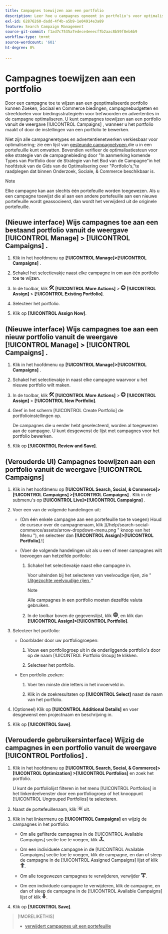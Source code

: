 ```yaml
---
title: Campagnes toewijzen aan een portfolio
description: Leer hoe u campagnes opneemt in portfolio's voor optimalisatie.
exl-id: 62876260-dadd-4f4b-a5b9-1e04914e3a89
feature: Search Campaign Management
source-git-commit: f1ad7c7535a7edece4eeecf7b2aac8b59f8eb6b9
workflow-type: tm+mt
source-wordcount: '601'
ht-degree: 0%

---
```


# Campagnes toewijzen aan een portfolio

Door een campagne toe te wijzen aan een geoptimaliseerde portfolio kunnen Zoeken, Sociaal en Commerce biedingen, campagnebudgetten en streefdoelen voor biedingsstrategieën voor trefwoorden en advertenties in de campagne optimaliseren. U kunt campagnes toewijzen aan een portfolio vanuit de weergave [!UICONTROL Campaigns] , wanneer u het portfolio maakt of door de instellingen van een portfolio te bewerken.

Niet zijn alle campagneretypes en advertentienetwerken verkiesbaar voor optimalisering; zie een lijst van [ gesteunde campagnetypen ](/help/search-social-commerce/introduction/supported-inventory.md) die u in een portefeuille kunt omvatten. Bovendien verifieer de optimalisatiesteun voor elke strategie van de campagnebieding door &quot;In aanmerking komende Types van Portfolio door de Strategie van het Bod van de Campagne&quot;in het hoofdstuk van de Gids van de Optimalisering over &quot;Portfolio&#39;s,&quot;te raadplegen dat binnen Onderzoek, Sociale, &amp; Commerce beschikbaar is.<!-- verify convention for referencing Optimization Guide here -->

>[!NOTE]
>
>Elke campagne kan aan slechts één portefeuille worden toegewezen. Als u een campagne toewijst die al aan een andere portefeuille aan een nieuwe portefeuille wordt geassocieerd, dan wordt het verwijderd uit de originele portefeuille.

## (Nieuwe interface) Wijs campagnes toe aan een bestaand portfolio vanuit de weergave [!UICONTROL Manage] > [!UICONTROL Campaigns] .

1. Klik in het hoofdmenu op **[!UICONTROL Manage]>[!UICONTROL Campaigns]** .

1. Schakel het selectievakje naast elke campagne in om aan één portfolio toe te wijzen.

1. In de toolbar, klik ![ Meer Acties ](/help/search-social-commerce/assets/more-actions.png " Meer Acties ") **[!UICONTROL More Actions]** > ![Toewijzen](/help/search-social-commerce/assets/assign.png "Toewijzen") **[!UICONTROL Assign]** > **[!UICONTROL Existing Portfolio]**.

1. Selecteer het portfolio.

1. Klik op **[!UICONTROL Assign Now]**.

## (Nieuwe interface) Wijs campagnes toe aan een nieuw portfolio vanuit de weergave [!UICONTROL Manage] > [!UICONTROL Campaigns] .

1. Klik in het hoofdmenu op **[!UICONTROL Manage]>[!UICONTROL Campaigns]** .

1. Schakel het selectievakje in naast elke campagne waarvoor u het nieuwe portfolio wilt maken.

1. In de toolbar, klik ![ Meer Acties ](/help/search-social-commerce/assets/more-actions.png " Meer Acties ") **[!UICONTROL More Actions]** > ![Toewijzen](/help/search-social-commerce/assets/assign.png "Toewijzen") **[!UICONTROL Assign]** > **[!UICONTROL New Portfolio]**.

1. Geef in het scherm [!UICONTROL Create Portfolio] de portfolioinstellingen <!--[portfolio settings](/help/search-social-commerce/beta-ui/manage/portfolios/portfolio-settings.md)--> op.

   De campagnes die u eerder hebt geselecteerd, worden al toegewezen aan de campagne. U kunt desgewenst de lijst met campagnes voor het portfolio bewerken.

1. Klik op **[!UICONTROL Review and Save]**.

## (Verouderde UI) Campagnes toewijzen aan een portfolio vanuit de weergave [!UICONTROL Campaigns]

1. Klik in het hoofdmenu op **[!UICONTROL Search, Social, & Commerce]> [!UICONTROL Campaigns] >[!UICONTROL Campaigns]** . Klik in de submenu&#39;s op **[!UICONTROL Live]>[!UICONTROL Campaigns]** .

1. Voer een van de volgende handelingen uit:

   * (Om één enkele campagne aan een portefeuille toe te voegen) Houd de curseur over de campagnenaam, klik ](/help/search-social-commerce/assets/arrow-dropdown-menu.png " knoop van het Menu "), en selecteer dan **[!UICONTROL Assign]>[!UICONTROL Portfolio]**.![

   * (Voer de volgende handelingen uit als u een of meer campagnes wilt toevoegen aan hetzelfde portfolio:

      1. Schakel het selectievakje naast elke campagne in.

         Voor uiteinden bij het selecteren van veelvoudige rijen, zie &quot;[ Uitgezochte veelvoudige rijen ](/help/search-social-commerce/common-tasks/navigation-editing-selection/multiple-rows-select.md).&quot;

         >[!NOTE]
         >
         >Alle campagnes in een portfolio moeten dezelfde valuta gebruiken.

      1. In de toolbar boven de gegevenslijst, klik ![ Meer ](/help/search-social-commerce/assets/more.png " "), en klik dan **[!UICONTROL Assign]>[!UICONTROL Portfolio]**.

1. Selecteer het portfolio:

   * Doorblader door uw portfoliogroepen:

      1. Vouw een portfoliogroep uit in de onderliggende portfolio&#39;s door op de naam [!UICONTROL Portfolio Group] te klikken.

      1. Selecteer het portfolio.

   * Een portfolio zoeken:

      1. Voer ten minste drie letters in het invoerveld in.

      1. Klik in de zoekresultaten op **[!UICONTROL Select]** naast de naam van het portfolio.

1. (Optioneel) Klik op **[!UICONTROL Additional Details]** en voer desgewenst een projectnaam en beschrijving in.

1. Klik op **[!UICONTROL Save]**.

## (Verouderde gebruikersinterface) Wijzig de campagnes in een portfolio vanuit de weergave [!UICONTROL Portfolios] .

1. Klik in het hoofdmenu op **[!UICONTROL Search, Social, & Commerce]> [!UICONTROL Optimization] >[!UICONTROL Portfolios]** en zoek het portfolio.

   U kunt de portfoliolijst filteren in het menu [!UICONTROL Portfolios] in het linkerdeelvenster door een portfoliogroep of het knooppunt [!UICONTROL Ungrouped Portfolios] te selecteren.

1. Naast de portefeuillenaam, klik ![ Mening/geef montagesknoop uit ](/help/search-social-commerce/assets/settings.png " Mening/geef montagesknoop ") uit.

1. Klik in het linkermenu op **[!UICONTROL Campaigns]** en wijzig de campagnes in het portfolio:

   * Om alle gefilterde campagnes in de [!UICONTROL Available Campaigns] sectie toe te voegen, klik ![ toewijs alle campagnes aan portefeuille ](/help/search-social-commerce/assets/arrow-assign-all.png " toewijzen alle campagnes aan portefeuille ").

   * Om een individuele campagne in de [!UICONTROL Available Campaigns] sectie toe te voegen, klik de campagne, en dan of sleep de campagne in de [!UICONTROL Assigned Campaigns] lijst of klik ![ toewijzen campagne aan portefeuille ](/help/search-social-commerce/assets/arrow-assign.png " toewijzen campagne aan portefeuille ").

   * Om alle toegewezen campagnes te verwijderen, verwijder ![ alle campagnes uit portefeuille ](/help/search-social-commerce/assets/arrow-remove-all.png " alle campagnes uit portefeuille ").

   * Om een individuele campagne te verwijderen, klik de campagne, en dan of sleep de campagne in de [!UICONTROL Available Campaigns] lijst of klik ![ verwijderen campagne uit portefeuille ](/help/search-social-commerce/assets/arrow-remove.png " verwijderen campagne uit portefeuille ").

1. Klik op **[!UICONTROL Save]**.

>[!MORELIKETHIS]
>
>* [ verwijdert campagnes uit een portefeuille ](/help/search-social-commerce/campaign-management/campaign-remove-from-portfolio.md)
